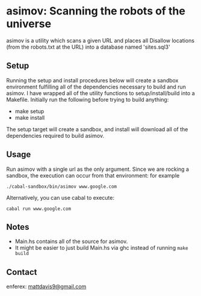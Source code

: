 # asimov: Scanning the robots of the universe #
asimov is a utility which scans a given URL and places all Disallow
locations (from the robots.txt at the URL) into a database named 'sites.sql3'

## Setup ##
Running the setup and install procedures below will create a sandbox environment
fulfilling all of the dependencies necessary to build and run asimov.  I have
wrapped all of the utility functions to setup/install/build into a Makefile.
Initially run the following before trying to build anything:

* make setup
* make install

The setup target will create a sandbox, and install will download all of the
dependencies required to build asimov.  

## Usage ##
Run asimov with a single url as the only argument.  Since we are rocking a
sandbox, the execution can occur from that environment: for example

```./cabal-sandbox/bin/asimov www.google.com```

Alternatively, you can use cabal to execute:

```cabal run www.google.com```

## Notes ##
   * Main.hs contains all of the source for asimov.  
   * It might be easier to just build Main.hs via ghc instead of
   running `make build`

## Contact ##
enferex: mattdavis9@gmail.com

